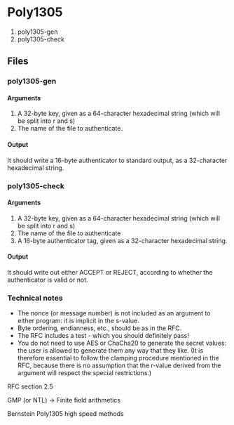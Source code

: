 # Poly1305

1. poly1305-gen
2. poly1305-check

## Files

### poly1305-gen

#### Arguments

1. A 32-byte key, given as a 64-character hexadecimal string (which will be split into r and s)
2. The name of the file to authenticate.

#### Output

It should write a 16-byte authenticator to standard output, as a 32-character hexadecimal string.

### poly1305-check

#### Arguments

1. A 32-byte key, given as a 64-character hexadecimal string (which will be split into r and s)
2. The name of the file to authenticate
3. A 16-byte authenticator tag, given as a 32-character hexadecimal string.

#### Output

It should write out either ACCEPT or REJECT, according to whether the authenticator is valid or not.

### Technical notes

- The nonce (or message number) is not included as an argument to either program: it is implicit in the s-value.
- Byte ordering, endianness, etc., should be as in the RFC.
- The RFC includes a test - which you should definitely pass!
- You do not need to use AES or ChaCha20 to generate the secret values: the user is allowed to generate them any way that they like.  (It is therefore essential to follow the clamping procedure mentioned in the RFC, because there is no assumption that the r-value derived from the argument will respect the special restrictions.)

RFC section 2.5

GMP (or NTL) -> Finite field arithmetics

Bernstein Poly1305 high speed methods